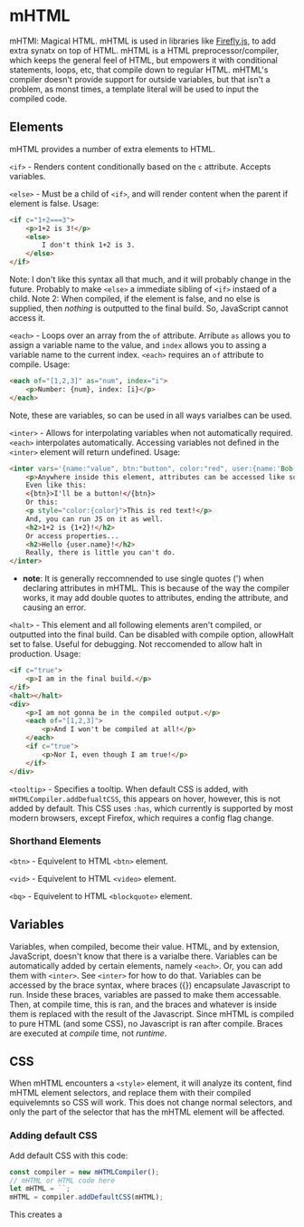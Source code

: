 # mHTML
mHTMl: Magical HTML.
mHTML is used in libraries like [Firefly.js](https://npmjs.com/firefly.js), to add extra synatx on top of HTML.
mHTML is a HTML preprocessor/compiler, which keeps the general feel of HTML, but empowers it with conditional statements, loops, etc, that compile down to regular HTML. mHTML's compiler doesn't provide support for outside variables, but that isn't a problem, as monst times, a template literal will be used to input the compiled code. 

## Elements
mHTML provides a number of extra elements to HTML. 

`<if>` - Renders content conditionally based on the `c` attribute. Accepts variables.

`<else>` - Must be a child of `<if>`, and will render content when the parent if element is false.
Usage:
```html
<if c="1+2===3">
    <p>1+2 is 3!</p>
    <else>
        I don't think 1+2 is 3. 
    </else>
</if>
```
Note: I don't like this syntax all that much, and it will probably change in the future. Probably to make `<else>` a immediate sibling of `<if>` instaed of a child.
Note 2: When compiled, if the element is false, and no else is supplied, then _nothing_ is outputted to the final build. So, JavaScript cannot access it.

`<each>` - Loops over an array from the `of` attribute. Arribute `as` allows you to assign a variable name to the value, and `index` allows you to assing a variable name to the current index. `<each>` requires an `of` attribute to compile.
Usage: 
```html
<each of="[1,2,3]" as="num", index="i">
    <p>Number: {num}, index: [i}</p>
</each>
```
Note, these are variables, so can be used in all ways varialbes can be used.

`<inter>` - Allows for interpolating variables when not automatically required. `<each>` interpolates automatically. Accessing variables not defined in the `<inter>` element will return undefined. 
Usage: 
```html
<inter vars='{name:"value", btn:"button", color:"red", user:{name:'Bob'}}'>
    <p>Anywhere inside this element, attributes can be accessed like so: {name}</p>
    Even like this:
    <{btn}>I'll be a button!</{btn}>
    Or this:
    <p style="color:{color}">This is red text!</p>
    And, you can run JS on it as well.
    <h2>1+2 is {1+2}!</h2>
    Or access properties...
    <h2>Hello {user.name}!</h2>
    Really, there is little you can't do. 
</inter>
```
* **note**: It is generally reccomnended to use single quotes (') when declaring attributes in mHTML. This is because of the way the compiler works, it may add double quotes to attributes, ending the attribute, and causing an error.

`<halt>` - This element and all following elements aren't compiled, or outputted into the final build. Can be disabled with compile option, allowHalt set to false. Useful for debugging. Not reccomended to allow halt in production.
Usage: 
```html
<if c="true">
    <p>I am in the final build.</p>
</if>
<halt></halt>
<div>
    <p>I am not gonna be in the compiled output.</p>
    <each of="[1,2,3]">
        <p>And I won't be compiled at all!</p>
    </each>
    <if c="true">
        <p>Nor I, even though I am true!</p>
    </if>
</div>
```

`<tooltip>` - Specifies a tooltip. When default CSS is added, with `mHTMLCompiler.addDefualtCSS`, this appears on hover, however, this is not added by default. This CSS uses `:has`, which currently is supported by most modern browsers, except Firefox, which requires a config flag change.
### Shorthand Elements
`<btn>` - Equivelent to HTML `<btn>` element.

`<vid>` - Equivelent to HTML `<video>` element.

`<bq>` - Equivelent to HTML `<blockquote>` element.

## Variables
Variables, when compiled, become their value. 
HTML, and by extension, JavaScript, doesn't know that there is a varialbe there.
Variables can be automatically added by certain elements, namely `<each>`. Or, you can add them with `<inter>`. See `<inter>` for how to do that.
Variables can be accessed by the brace syntax, where braces ({}) encapsulate Javascript to run. Inside these braces, variables are passed to make them accessable. Then, at compile time, this is ran, and the braces and whatever is inside them is replaced with the result of the Javascript. Since mHTML is compiled to pure HTML (and some CSS), no Javascript is ran after compile. Braces are executed at _compile_ time, not _runtime_.

## CSS
When mHTML encounters a `<style>` element, it will analyze its content, find mHTML element selectors, and replace them with their compiled equivelemnts so CSS will work. 
This does not change normal selectors, and only the part of the selector that has the mHTML element will be affected.
### Adding default CSS
Add default CSS with this code: 
```ts
const compiler = new mHTMLCompiler();
// mHTML or HTML code here
let mHTML = ``;
mHTML = compiler.addDefaultCSS(mHTML);
```
This creates a <style> element at the end of the page, which styles mHTML elements. 
This does `not` compile the CSS, which doesn't require compilation. This simply adds a style element to the code with basic css for `<tooltip>` and other elements.
## Using the compiler
   Include the script tag (coming to NPM soon, currently just clone this repo), and add this
   ```ts
         import mHTMLCompiler from "path/to/file/here";
         const compiler =  new mHTMLCompiler();
   ```
   ### Compiling a string
   ```ts
       const compiled = compiler.compile("string here", ignoreThisArg, branding?, allowHalt?);
       // compiled is compiled mHTML. Add to document.
   ```
   ### Compiling CSS
    Compiles CSS so that way selectors point to compiled selectors. `compile` does this internally.
    ```
    const css = compiler.compileCSS("css-containing-mhtml-selectors-here");
    ```
   ### Adding Default CSS
    Adds default css for elements such as `<tooltip>` to the output. Wrap this around `compile` if used..
    ```ts
    const css = compiler.addDefaultCSS("html-to-add-to")
    ```
   And there you go. Learn mHTML, and you'll never go back.
